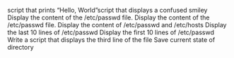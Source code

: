 script that prints “Hello, World”script that displays a confused smiley
Display the content of the /etc/passwd file.
Display the content of the /etc/passwd file.
Display the content of /etc/passwd and /etc/hosts
Display the last 10 lines of /etc/passwd
Display the first 10 lines of /etc/passwd
Write a script that displays the third line of the file
Save current state of directory
